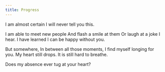 ```yaml
---
title: Progress
---
```


I am almost certain I will never tell you this.

I am able to meet new people
And flash a smile at them
Or laugh at a joke I hear.
I have learned I can be happy without you.

But somewhere,
In between all those moments,
I find myself longing for you.
My heart still drops.
It is still hard to breathe.

Does my absence ever tug at your heart?
